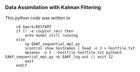 ### Data Assimilation with Kalman Filtering

This python code was written to 

         cd $work/RESTART                                                                                                                                                                    
         if (! -e coupler.res) then                                                                                                                                                          
             echo model still running                                                                                                                                                        
         else                                                                                                                                                                                
             cp EAKF_sequential_mpi.py .                                                                                                          
             scontrol show hostnames | head -n 2 > hostfile.txt                                                                                                                              
             mpiexec -n 2 --hostfile hostfile.txt python3 EAKF_sequential_mpi.py >& EAKF_log.out || exit 12                                
             wait                                                                                                                                                                            
         endif
